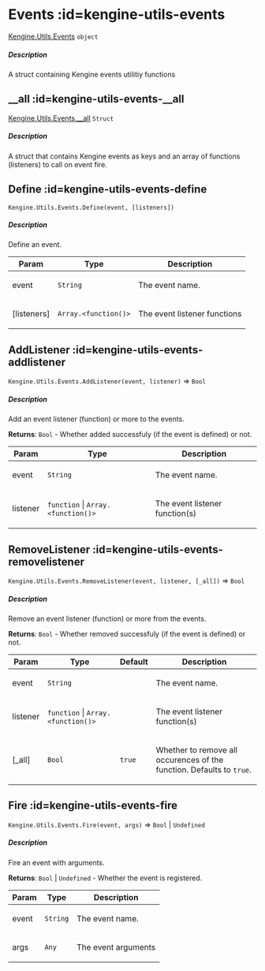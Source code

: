 # Events  :id=kengine-utils-events

[Kengine.Utils.Events](Kengine.Utils.Events) <code>object</code>
<!-- tabs:start -->


##### **Description**

A struct containing Kengine events utilitiy functions


<!-- tabs:end -->

## __all  :id=kengine-utils-events-__all

[Kengine.Utils.Events.__all](Kengine.Utils.Events?id=kengine.utils.events.__all) <code>Struct</code>
<!-- tabs:start -->


##### **Description**

A struct that contains Kengine events as keys and an array of functions (listeners) to call on event fire.


<!-- tabs:end -->

## Define  :id=kengine-utils-events-define

`Kengine.Utils.Events.Define(event, [listeners])`
<!-- tabs:start -->


##### **Description**

Define an event.



| Param | Type | Description |
| --- | --- | --- |
| event | <code>String</code> | <p>The event name.</p> |
| [listeners] | <code>Array.&lt;function()&gt;</code> | <p>The event listener functions</p> |

<!-- tabs:end -->

## AddListener  :id=kengine-utils-events-addlistener

`Kengine.Utils.Events.AddListener(event, listener)` ⇒ <code>Bool</code>
<!-- tabs:start -->


##### **Description**

Add an event listener (function) or more to the events.


**Returns**: <code>Bool</code> - Whether added successfuly (if the event is defined) or not.  

| Param | Type | Description |
| --- | --- | --- |
| event | <code>String</code> | <p>The event name.</p> |
| listener | <code>function</code> \| <code>Array.&lt;function()&gt;</code> | <p>The event listener function(s)</p> |

<!-- tabs:end -->

## RemoveListener  :id=kengine-utils-events-removelistener

`Kengine.Utils.Events.RemoveListener(event, listener, [_all])` ⇒ <code>Bool</code>
<!-- tabs:start -->


##### **Description**

Remove an event listener (function) or more from the events.


**Returns**: <code>Bool</code> - Whether removed successfuly (if the event is defined) or not.  

| Param | Type | Default | Description |
| --- | --- | --- | --- |
| event | <code>String</code> |  | <p>The event name.</p> |
| listener | <code>function</code> \| <code>Array.&lt;function()&gt;</code> |  | <p>The event listener function(s)</p> |
| [_all] | <code>Bool</code> | <code>true</code> | <p>Whether to remove all occurences of the function. Defaults to <code>true</code>.</p> |

<!-- tabs:end -->

## Fire  :id=kengine-utils-events-fire

`Kengine.Utils.Events.Fire(event, args)` ⇒ <code>Bool</code> \| <code>Undefined</code>
<!-- tabs:start -->


##### **Description**

Fire an event with arguments.


**Returns**: <code>Bool</code> \| <code>Undefined</code> - Whether the event is registered.  

| Param | Type | Description |
| --- | --- | --- |
| event | <code>String</code> | <p>The event name.</p> |
| args | <code>Any</code> | <p>The event arguments</p> |

<!-- tabs:end -->

